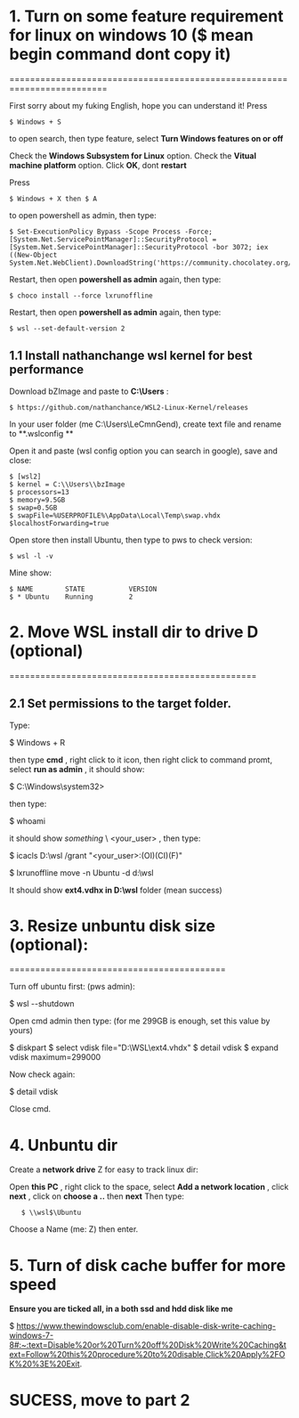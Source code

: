 # 1. Turn on some feature requirement for linux on windows 10 ($ mean begin command dont copy it)
=========================================================================

  First sorry about my fuking English, hope you can understand it!
  Press
  
    $ Windows + S
    
  to open search, then type feature, select **Turn Windows features on or off**

  Check the **Windows Subsystem for Linux** option. 
  Check the **Vitual machine platform** option. 
  Click **OK**, dont **restart**
  
  Press
  
    $ Windows + X then $ A
    
  to open powershell as admin, then type:
  
  
    $ Set-ExecutionPolicy Bypass -Scope Process -Force; [System.Net.ServicePointManager]::SecurityProtocol = [System.Net.ServicePointManager]::SecurityProtocol -bor 3072; iex ((New-Object System.Net.WebClient).DownloadString('https://community.chocolatey.org/install.ps1'))

  Restart, then open **powershell as admin** again, then type:
  
    $ choco install --force lxrunoffline 
    
  Restart, then open **powershell as admin** again, then type:
  
    $ wsl --set-default-version 2
   
 1.1 Install nathanchange wsl kernel for best performance
 -------------------
 
 Download bZImage and paste to **C:\Users** :
 
    $ https://github.com/nathanchance/WSL2-Linux-Kernel/releases
 
 In your user folder (me C:\Users\LeCmnGend), create text file and rename to **.wslconfig **
 
 Open it and paste (wsl config option you can search in google), save and close:
 
    $ [wsl2]
    $ kernel = C:\\Users\\bzImage
    $ processors=13
    $ memory=9.5GB
    $ swap=0.5GB
    $ swapFile=%USERPROFILE%\AppData\Local\Temp\swap.vhdx
    $localhostForwarding=true


 
 Open store then install Ubuntu, then type to pws  to check version:
    
    $ wsl -l -v 
    
   Mine show:
   
    $ NAME        STATE           VERSION
    $ * Ubuntu    Running         2

# 2. Move WSL install dir to drive D (optional)
================================================


2.1 Set permissions to the target folder.
----------------------------------------


  Type:

  $ Windows + R 
  
  
  then type **cmd** , right click  to it icon,
  then right click to command promt, select **run as admin** , it should show:
  
  
  $ C:\Windows\system32>
  
  then type:
  
  $ whoami

  it should show *something* \ <your_user> , then type:

  $ icacls D:\wsl /grant "<your_user>:(OI)(CI)(F)"
  
  $ lxrunoffline move -n Ubuntu -d d:\wsl
  
  It should show **ext4.vdhx in D:\wsl** folder (mean success)
  
 # 3. Resize unbuntu disk size (optional):
 ==========================================
 
 Turn off ubuntu first: (pws admin):
 
  $ wsl --shutdown
 
 Open cmd admin then type: (for me 299GB is enough, set this value by yours)
 
  $ diskpart
  $ select vdisk file="D:\WSL\ext4.vhdx"
  $ detail vdisk
  $ expand vdisk maximum=299000
  
 Now check again:
  
  $ detail vdisk
 
 Close cmd.
 
 # 4. Unbuntu dir
 
   
  Create a **network drive** Z for easy to track linux dir:
  
  Open **this PC** , right click to the space, select **Add a network location** , 
  click **next** , click on **choose a ..** then **next**
  Then type: 
  

       $ \\wsl$\Ubuntu

Choose a Name (me: Z) then enter.

# 5. Turn of disk cache buffer for more speed

**Ensure you are ticked all, in a both ssd and hdd disk like me**

$ https://www.thewindowsclub.com/enable-disable-disk-write-caching-windows-7-8#:~:text=Disable%20or%20Turn%20off%20Disk%20Write%20Caching&text=Follow%20this%20procedure%20to%20disable,Click%20Apply%2FOK%20%3E%20Exit.

# SUCESS, move to part 2




  
